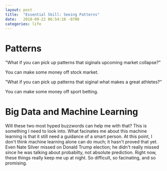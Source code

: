 ```yaml
---
layout: post
title:  "Essential Skill: Seeing Patterns"
date:   2018-09-22 06:54:18 -0700
categories: life
---
```


# Patterns 

"What if you can pick up patterns that siginals upcoming market collapse?"

You can make some money off stock market.

"What if you can pick up patterns that siginal what makes a great athletes?"

You can make some money off sport betting.

# Big Data and Machine Learning

Will these two most hyped buzzwords can help me with that? This is something I need to look into. What facinates me about this machine learning is that it still need a guidance of a smart person. At this point, I don't think machine learning alone can do much; it hasn't proved that yet. Even Nate Silver missed on Donald Trump election; he didn't really missed since he was talking about probabilty, not absolute prediction. Right now, these things really keep me up at night. So difficult, so facinating, and so promising.  

